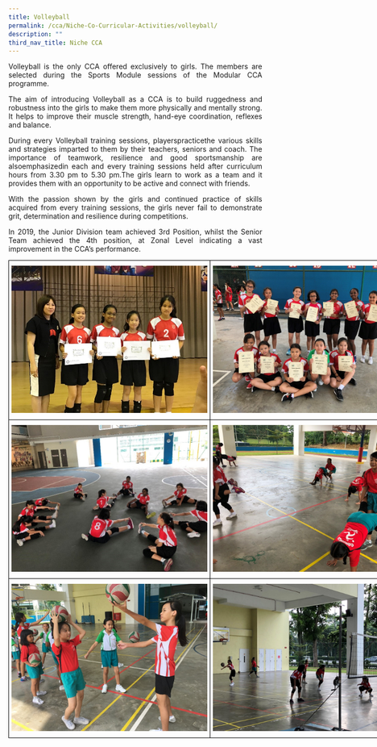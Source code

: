 ```yaml
---
title: Volleyball
permalink: /cca/Niche-Co-Curricular-Activities/volleyball/
description: ""
third_nav_title: Niche CCA
---
```

<p style="text-align:justify">Volleyball is the only CCA offered exclusively to girls. The members are selected during the Sports Module sessions of the Modular CCA programme.

</p><p style="text-align:justify">The aim of introducing Volleyball as a CCA is to build ruggedness and robustness into the girls to make them more physically and mentally strong. It helps to improve their muscle strength, hand-eye coordination, reflexes and balance.

</p><p style="text-align:justify">During every Volleyball training sessions, playerspracticethe various skills and strategies imparted to them by their teachers, seniors and coach. The importance of teamwork, resilience and good sportsmanship are alsoemphasizedin each and every training sessions held after curriculum hours from 3.30 pm to 5.30 pm.The girls learn to work as a team and it provides them with an opportunity to be active and connect with friends.

</p><p style="text-align:justify">With the passion shown by the girls and continued practice of skills acquired from every training sessions, the girls never fail to demonstrate grit, determination and resilience during competitions.

</p><p style="text-align:justify">In 2019, the Junior Division team achieved 3rd&nbsp;Position, whilst the Senior Team achieved the 4th&nbsp;position, at Zonal Level indicating a vast improvement in the CCA’s performance.

<style type="text/css">
.tg  {border-collapse:collapse;border-spacing:0;margin:0px auto;}
.tg td{border-color:black;border-style:solid;border-width:1px;font-family:Arial, sans-serif;font-size:14px;
  overflow:hidden;padding:10px 5px;word-break:normal;}
.tg th{border-color:black;border-style:solid;border-width:1px;font-family:Arial, sans-serif;font-size:14px;
  font-weight:normal;overflow:hidden;padding:10px 5px;word-break:normal;}
.tg .tg-0lax{text-align:left;vertical-align:top}
</style>
<table class="tg" style="undefined;table-layout: fixed; width: 800px">
<colgroup>
<col style="width: 400px">
<col style="width: 400px">
</colgroup>
<tbody>
  <tr>
    <td class="tg-0lax"><img src="/images/vb1.jpeg"></td>
    <td class="tg-0lax"><img src="/images/vb2.jpeg"></td>
  </tr>
  <tr>
    <td class="tg-0lax"><img src="/images/vb3.jpeg"></td>
    <td class="tg-0lax"><img src="/images/vb4.jpeg"></td>
  </tr>
  <tr>
    <td class="tg-0lax"><img src="/images/vb5.jpeg"></td>
    <td class="tg-0lax"><img src="/images/vb6.jpeg"></td>
  </tr>
</tbody>
</table></p>